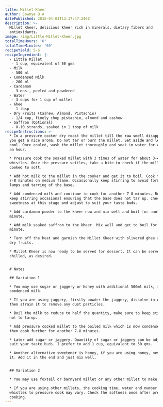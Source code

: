 ```yaml
---
title: Millet Kheer
author: Sowmya B A
datePublished: 2018-04-01T13:17:47.246Z
description: >-
  Millet Kheer, delicious kheer rich in minerals, dietary fibers and
  antioxidants.
image: /img/Little-Millet-Kheer.jpg
totalTimeHours: '0'
totalTimeMinutes: '60'
recipeYield: 5-6
recipeIngredient: |-
  - Little Millet
   - 1 cup, equivalent of 50 gms
  - Milk
   - 500 ml
  - Condensed Milk
   - 200 ml
  - Cardamom
   - 3 nos., peeled and powdered
  - Water
   - 3 cups for 1 cup of millet
  - Ghee
   - 1 tbsp
  - Dry Fruits (Cashew, Almond, Pistachio)
   - 1/4 cup, finely chop pistachio, almond and cashew
  - Saffron (Optional)
   - 8-10 strands, soaked in 1 tbsp of milk
recipeInstructions: >-
  * In a pressure cooker dry roast the millet till the raw smell disappears and
  you get a nice aroma. Do not tar or burn the millet. Set aside and let it
  cool. Once cooled, wash the millet thoroughly and soak in water for about half
  an hour.

  * Pressure cook the soaked millet with 3 times of water for about 3-4
  whistles. Once the pressure settles, take a bite to check if the millet is
  cooked to soft.

  * Add hot milk to the millet in the cooker and get it to boil. Cook for about
  7-8 minutes on medium flame. Occasionally keep stirring to avoid formation of
  lumps and tarring of the base.

  * Add condensed milk and continue to cook for another 7-8 minutes. Remember to
  keep stirring occasional ensuring that the base does not tar up. Check the
  sweetness at this stage and adjust to suit your taste buds.

  * Add cardamom powder to the kheer now and mix well and boil for another
  minute.

  * Add milk soaked saffron to the kheer. Mix well and get to boil for another
  minute.

  * Turn off the heat and garnish the Millet Kheer with slivered ghee roasted
  dry fruits.

  * Millet Kheer is now ready to be served for dessert. It can be served warm or
  chilled, as desired.


  # Notes

  ## Variation 1

  * You may use sugar or jaggery or honey with additional 500ml milk, instead of
  condensed milk. 

  * If you are using jaggery, firstly powder the jaggery, dissolve in water and
  then strain it to remove any dust particles.

  * Boil the milk to reduce to half the quantity, make sure to keep stirring and
  not to tarup.

  * Add pressure cooked millet to the boiled milk which is now condensed and
  then cook further for another 7-8 minutes.

  * Later add sugar or jaggery. Quantity of sugar or jaggery can be adjusted to
  suit your taste buds. I prefer to add 1 cup, equivalent to 50 gms.

  * Another alternative sweetener is honey, if you are using honey, never cook
  it. Add it in the end and just mix well.


  ## Variation 2

  * You may use foxtail or barnyard millet or any other millet to make kheer.

  * If you are using other millets, the cooking time, water and number of
  whistles to pressure cook may vary. Check the softness once after pressure
  cooking.
---
```











